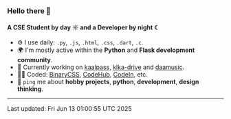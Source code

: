 ### Hello there 👋

#### A CSE Student by day ☼ and a Developer by night ☾


- ⚙️ I use daily: `.py`, `.js`, `.html`, `.css`, `.dart`, `.c`.
- 🌍 I'm mostly active within the **Python** and **Flask development community**.
- 📌 Currently working on [kaalpass](https://github.com/kamalkoranga/kaalpass), [klka-drive](https://github.com/kamalkoranga/klka-drive) and [daamusic](https://github.com/kamalkoranga/daamusic).
- 🧑‍💻 Coded: [BinaryCSS](https://github.com/kamalkoranga/BinaryCSS), [CodeHub](https://github.com/kamalkoranga/codehub), [CodeIn](https://github.com/kamalkoranga/codein), etc.
- 💬 `ping` me about **hobby projects**, **python**, **development**, **design thinking**.

---
Last updated: Fri Jun 13 01:00:55 UTC 2025
